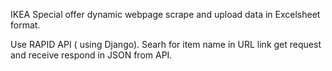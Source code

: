 IKEA Special offer dynamic webpage scrape and upload data in Excelsheet format.

Use RAPID API ( using Django).
Searh for item name in URL link get request and receive respond in JSON from API.
